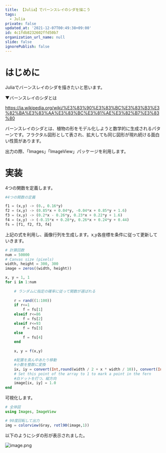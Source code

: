 ```yaml
---
title: 【Julia】でバーンスレイのシダを描こう
tags:
  - Julia
private: false
updated_at: '2021-12-07T00:49:38+09:00'
id: 4c1fdb8232602ffd50b7
organization_url_name: null
slide: false
ignorePublish: false
---
```

# はじめに

Juliaでバーンスレイのシダを描きたいと思います。

▼バーンスレイのシダとは

https://ja.wikipedia.org/wiki/%E3%83%90%E3%83%BC%E3%83%B3%E3%82%BA%E3%83%AA%E3%83%BC%E3%81%AE%E3%82%B7%E3%83%80

バーンスレイのシダとは、植物の形をモデル化しようと数学的に生成されるパターンです。フラクタル図形として表され、拡大しても同じ図形が現れ続ける面白い性質があります。

出力の際、「Images」「ImageView」パッケージを利用します。

# 実装

4つの関数を定義します。

```jl
#4つの関数の定義

f1 = (x,y) -> (0., 0.16*y)
f2 = (x,y) -> (0.85*x + 0.04*y, -0.04*x + 0.85*y + 1.6)
f3 = (x,y) -> (0.2*x - 0.26*y, 0.23*x + 0.22*y + 1.6)
f4 = (x,y) -> (-0.15*x + 0.28*y, 0.26*x + 0.24*y + 0.44)
fs = [f1, f2, f3, f4]
```

上記の式を利用し、画像行列を生成します。x,y各座標を条件に従って更新していきます。

```jl
# 計算回数
num = 50000
# Canvas size (pixels)
width, height = 300, 300
image = zeros((width, height))

x, y = 1, 1
for i in 1:num
    
    # ランダムに指定の確率に従って関数が選ばれる
    
    r = rand((1:100))
    if r<=1
        f = fs[1]
    elseif r<=86
        f = fs[2]
    elseif r<=93
        f = fs[3]
    else
        f = fs[4]
    end
        
    x, y = f(x,y)

    #配置を真ん中あたり移動
    #小数を整数に変換
    ix, iy = convert(Int,round(width / 2 + x * width / 10)), convert(Int, round(y * height / 12+1))
    # Set this point of the array to 1 to mark a point in the fern
    #白ドットを打つ、縦方向
    image[ix, iy] = 1.0
end
```

可視化します。

```jl
# 全体図
using Images, ImageView

# 90度回転して出力
img = colorview(Gray, rotl90(image,1))
```

以下のようにシダの形が表示されました。

![image.png](https://qiita-image-store.s3.ap-northeast-1.amazonaws.com/0/614347/f351c866-cce8-d556-302d-0de609485e83.png)


